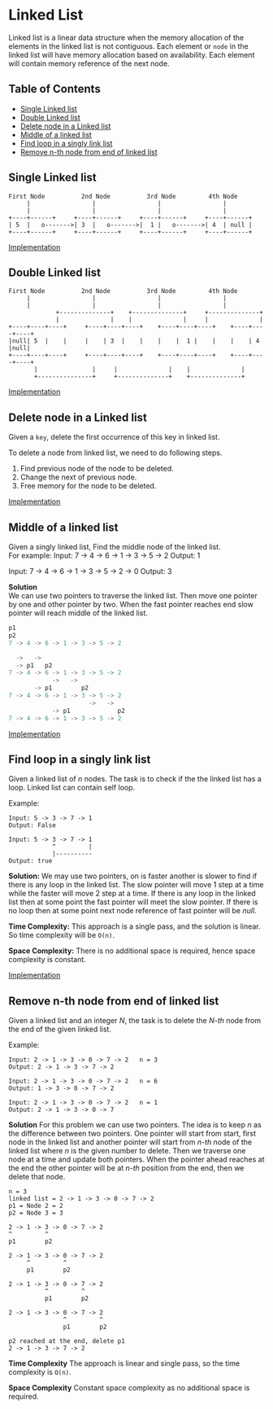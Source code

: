 # Linked List
Linked list is a linear data structure when the memory allocation of the elements in the linked list is not contiguous. 
Each element or `node` in the linked list will have memory allocation based on availability. Each element will contain memory reference of the next node.

## Table of Contents
- [Single Linked list](#single-linked-list)
- [Double Linked list](#double-linked-list)
- [Delete node in a Linked list](#delete-node-in-a-linked-list)
- [Middle of a linked list ](#middle-of-a-linked-list)
- [Find loop in a singly link list](#find-loop-in-a-singly-link-list)
- [Remove n-th node from end of linked list](#remove-n-th-node-from-end-of-linked-list)

## Single Linked list
```
First Node          2nd Node          3rd Node         4th Node
     |                 |                 |                 |
     |                 |                 |                 |
+----+------+     +----+------+     +----+------+     +----+------+
| 5  |   o------->| 3  |   o------->|  1 |   o------->| 4  | null |
+----+------+     +----+------+     +----+------+     +----+------+
```
[Implementation](./single_linklist.py)

## Double Linked list
```
First Node          2nd Node          3rd Node         4th Node
     |                 |                 |                 |
     |                 |                 |                 |
             +--------------+    +--------------+     +--------------+
             |              |    |              |     |              |
+----+----+----+     +----+----+----+    +----+----+----+    +----+----+----+
|null| 5  |    |     |    | 3  |    |    |    |  1 |    |    |    | 4  |null|
+----+----+----+     +----+----+----+    +----+----+----+    +----+----+----+
       |               |     |              |    |              |
       +---------------+     +--------------+    +--------------+
```
[Implementation](./doubly_linked_list.py)

## Delete node in a Linked list
Given a `key`, delete the first occurrence of this key in linked list.

To delete a node from linked list, we need to do following steps.
1) Find previous node of the node to be deleted.
2) Change the next of previous node.
3) Free memory for the node to be deleted.

[Implementation](./delete_node_in_linklist_by_key.py)

## Middle of a linked list 
Given a singly linked list, Find the middle node of the linked list.\
For example:
Input: 7 -> 4 -> 6 -> 1 -> 3 -> 5 -> 2
Output: 1

Input: 7 -> 4 -> 6 -> 1 -> 3 -> 5 -> 2 -> 0
Output: 3

**Solution**\
We can use two pointers to traverse the linked list. Then move one pointer by 
one and other pointer by two. When the fast pointer reaches end slow pointer will 
reach middle of the linked list.

```python
p1
p2
7 -> 4 -> 6 -> 1 -> 3 -> 5 -> 2

  ->   ->
  -> p1   p2
7 -> 4 -> 6 -> 1 -> 3 -> 5 -> 2
            ->   ->
       -> p1        p2
7 -> 4 -> 6 -> 1 -> 3 -> 5 -> 2
                      ->   ->
            -> p1             p2
7 -> 4 -> 6 -> 1 -> 3 -> 5 -> 2
```
[Implementation](./middle_of_linked_list.py)

## Find loop in a singly link list
Given a linked list of *n* nodes. The task is to check if the the linked list has a loop. Linked list can contain self loop.

Example:
```
Input: 5 -> 3 -> 7 -> 1
Output: False

Input: 5 -> 3 -> 7 -> 1
            ^         |
            |----------
Output: true
```

**Solution:**
We may use two pointers, on is faster another is slower to find if there is any loop in the linked list.
The slow pointer will move 1 step at a time while the faster will move 2 step at a time. If there is any loop in the
linked list then at some point the fast pointer will meet the slow pointer. If there is no loop then at some point next 
node reference of fast pointer will be *null*.

**Time Complexity:**
This approach is a single pass, and the solution is linear. So time complexity will be `O(n)`.

**Space Complexity:**
There is no additional space is required, hence space complexity is constant.
 
[Implementation](./find_loop_in_linked_list.py)

## Remove n-th node from end of linked list
Given a linked list and an integer *N*, the task is to delete the *N-th* node from the end of the given linked list.

Example: 
```
Input: 2 -> 1 -> 3 -> 0 -> 7 -> 2   n = 3
Output: 2 -> 1 -> 3 -> 7 -> 2

Input: 2 -> 1 -> 3 -> 0 -> 7 -> 2   n = 6
Output: 1 -> 3 -> 0 -> 7 -> 2

Input: 2 -> 1 -> 3 -> 0 -> 7 -> 2   n = 1
Output: 2 -> 1 -> 3 -> 0 -> 7
```

**Solution**
For this problem we can use two pointers. The idea is to keep *n* as the difference between two pointers. 
One pointer will start from start, first node in the linked list and another pointer will start from *n-th* node of the linked list where *n* is the given number to delete. 
Then we traverse one node at a time and update both pointers. When the pointer ahead reaches at the end the other pointer will be at *n-th* position from the end, then we delete that node.

```
n = 3
linked list = 2 -> 1 -> 3 -> 0 -> 7 -> 2 
p1 = Node 2 = 2
p2 = Node 3 = 3 

2 -> 1 -> 3 -> 0 -> 7 -> 2
^         ^
p1        p2

2 -> 1 -> 3 -> 0 -> 7 -> 2
     ^         ^
     p1        p2    

2 -> 1 -> 3 -> 0 -> 7 -> 2
          ^         ^
          p1        p2        

2 -> 1 -> 3 -> 0 -> 7 -> 2
               ^         ^
               p1        p2        

p2 reached at the end, delete p1
2 -> 1 -> 3 -> 7 -> 2
```
**Time Complexity**
The approach is linear and single pass, so the time complexity is `O(n)`.

**Space Complexity**
Constant space complexity as no additional space is required.
